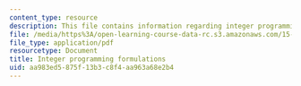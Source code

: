 ```yaml
---
content_type: resource
description: This file contains information regarding integer programming formulations.
file: /media/https%3A/open-learning-course-data-rc.s3.amazonaws.com/15-053-optimization-methods-in-management-science-spring-2013/aa983ed5875f13b3c8f4aa963a68e2b4_MIT15_053S13_lec11.pdf
file_type: application/pdf
resourcetype: Document
title: Integer programming formulations
uid: aa983ed5-875f-13b3-c8f4-aa963a68e2b4
---
```

